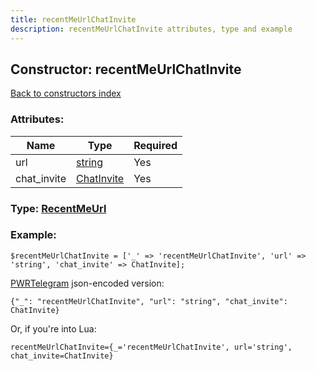 ```yaml
---
title: recentMeUrlChatInvite
description: recentMeUrlChatInvite attributes, type and example
---
```

## Constructor: recentMeUrlChatInvite  
[Back to constructors index](index.md)



### Attributes:

| Name     |    Type       | Required |
|----------|---------------|----------|
|url|[string](../types/string.md) | Yes|
|chat\_invite|[ChatInvite](../types/ChatInvite.md) | Yes|



### Type: [RecentMeUrl](../types/RecentMeUrl.md)


### Example:

```
$recentMeUrlChatInvite = ['_' => 'recentMeUrlChatInvite', 'url' => 'string', 'chat_invite' => ChatInvite];
```  

[PWRTelegram](https://pwrtelegram.xyz) json-encoded version:

```
{"_": "recentMeUrlChatInvite", "url": "string", "chat_invite": ChatInvite}
```


Or, if you're into Lua:  


```
recentMeUrlChatInvite={_='recentMeUrlChatInvite', url='string', chat_invite=ChatInvite}

```


